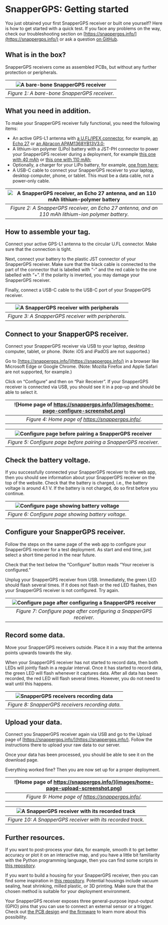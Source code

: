 # SnapperGPS: Getting started

You just obtained your first SnapperGPS receiver or built one yourself? Here is how to get started with a quick test. If you face any problems on the way, check our troubleshooting section on [https://snappergps.info/](https://snappergps.info/) or ask a question [on GitHub](https://github.com/orgs/SnapperGPS/discussions).

## What is in the box?

SnapperGPS receivers come as assembled PCBs, but without any further protection or peripherals.

| ![A bare-bone SnapperGPS receiver](images/assembled.jpg) | 
|:--:| 
| *Figure 1: A bare-bone SnapperGPS receiver.* |

## What you need in addition.

To make your SnapperGPS receiver fully functional, you need the following items:
-	An active GPS-L1 antenna with [a U.FL/IPEX connector](https://en.wikipedia.org/wiki/Hirose_U.FL), for example, [an Echo 27](https://www.siretta.com/products/antennas/echo-27/) or [an Abracon APAM1368YB13V3.0](https://abracon.com/parametric/antennas/APAM1368YB13V3.0);
-	A lithium-ion polymer (LiPo) battery with a JST-PH connector to power your SnapperGPS receiver during a deployment, for example [this one with 40 mAh](https://www.sparkfun.com/products/13852) or [this one with 110 mAh](https://www.sparkfun.com/products/13853);
-	Optionally, a charger for your LiPo battery, for example, [one from here](https://www.sparkfun.com/categories/421);
-	A USB-C cable to connect your SnapperGPS receiver to your laptop, desktop computer, phone, or tablet. This must be a data cable, not a power-only cable.

| ![A SnapperGPS receiver, an Echo 27 antenna, and an 110 mAh lithium-polymer battery](images/external-components.jpg) | 
|:--:| 
| *Figure 2: A SnapperGPS receiver, an Echo 27 antenna, and an 110 mAh lithium-ion polymer battery.* |

## How to assemble your tag.

Connect your active GPS-L1 antenna to the circular U.FL connector. Make sure that the connection is tight.

Next, connect your battery to the plastic JST connector of your SnapperGPS receiver. Make sure that the black cable is connected to the part of the connector that is labelled with “-” and the red cable to the one labelled with “+”. If the polarity is inverted, you may damage your SnapperGPS receiver.

Finally, connect a USB-C cable to the USB-C port of your SnapperGPS receiver.

| ![A SnapperGPS receiver with peripherals](images/assembled-external-components.jpg) | 
|:--:| 
| *Figure 3: A SnapperGPS receiver with peripherals.* |

## Connect to your SnapperGPS receiver.

Connect your SnapperGPS receiver via USB to your laptop, desktop computer, tablet, or phone. (Note: iOS and iPadOS are not supported.)

Go to [https://snappergps.info/](https://snappergps.info/) in a browser like Microsoft Edge or Google Chrome. (Note: Mozilla Firefox and Apple Safari are not supported, for example.)

Click on “Configure” and then on “Pair Receiver”. If your SnapperGPS receiver is connected via USB, you should see it in a pop-up and should be able to select it.

| ![Home page of https://snappergps.info/](images/home-page-configure-screenshot.png) | 
|:--:| 
| *Figure 4: Home page of https://snappergps.info/.* |

| ![Configure page before pairing a SnapperGPS receiver](images/pair-receiver-screenshot.png) | 
|:--:| 
| *Figure 5: Configure page before pairing a SnapperGPS receiver.* |

## Check the battery voltage.

If you successfully connected your SnapperGPS receiver to the web app, then you should see information about your SnapperGPS receiver on the top of the website. Check that the battery is charged, i.e., the battery voltage is around 4.1 V. If the battery is not charged, do so first before you continue.

| ![Configure page showing battery voltage](images/check-battery-voltage-screenshot.png) | 
|:--:| 
| *Figure 6: Configure page showing battery voltage.* |

## Configure your SnapperGPS receiver.

Follow the steps on the same page of the web app to configure your SnapperGPS receiver for a test deployment. As start and end time, just select a short time period in the near future.

Check that the text below the “Configure” button reads “Your receiver is configured.”

Unplug your SnapperGPS receiver from USB. Immediately, the green LED should flash several times. If it does not flash or the red LED flashes, then your SnapperGPS receiver is not configured. Try again.

| ![Configure page after configuring a SnapperGPS receiver](images/configured-receiver-screenshot.png) | 
|:--:| 
| *Figure 7: Configure page after configuring a SnapperGPS receiver.* |

## Record some data.

Move your SnapperGPS receivers outside. Place it in a way that the antenna points upwards towards the sky.

When your SnapperGPS receiver has not started to record data, then both LEDs will jointly flash in a regular interval. Once it has started to record data, the green LED will flash whenever it captures data. After all data has been recorded, the red LED will flash several times. However, you do not need to wait until this happens.

| ![SnapperGPS receivers recording data](images/recording.jfif) | 
|:--:| 
| *Figure 8: SnapperGPS receivers recording data.* |

## Upload your data.

Connect you SnapperGPS receiver again via USB and go to the Upload page of [https://snappergps.info/](https://snappergps.info/). Follow the instructions there to upload your raw data to our server.

Once your data has been processed, you should be able to see it on the download page.

Everything worked fine? Then you are now set up for a proper deployment.

| ![Home page of https://snappergps.info/](images/home-page-upload-screenshot.png) | 
|:--:| 
| *Figure 9: Home page of https://snappergps.info/.* |

| ![A SnapperGPS receiver with its recorded track](images/app.jpg) | 
|:--:| 
| *Figure 10: A SnapperGPS receiver with its recorded track.* |

## Further resources.

If you want to post-process your data, for example, smooth it to get better accuracy or plot it on an interactive map, and you have a little bit familiarity with the Python programming language, then you can find some scripts in [this repository](https://github.com/SnapperGPS/snappergps-scripts).

If you want to build a housing for your SnapperGPS receiver, then you can find some inspiration in [this repository](https://github.com/SnapperGPS/snappergps-housings). Potential housings include vacuum sealing, heat shrinking, milled plastic, or 3D printing. Make sure that the chosen method is suitable for your deployment environment.

Your SnapperGPS receiver exposes three general-purpose input-output (GPIO) pins that you can use to connect an external sensor or a trigger. Check out [the PCB design](https://github.com/SnapperGPS/snappergps-pcb) and [the firmware](https://github.com/SnapperGPS/snappergps-firmware) to learn more about this possibility.
